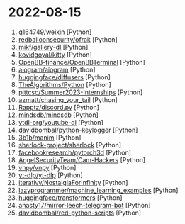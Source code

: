 # 2022-08-15

1. [q164749/weixin](https://github.com/q164749/weixin "微信公众号推送模板消息") [Python]
2. [redballoonsecurity/ofrak](https://github.com/redballoonsecurity/ofrak "OFRAK: unpack, modify, and repack binaries.") [Python]
3. [mikf/gallery-dl](https://github.com/mikf/gallery-dl "Command-line program to download image galleries and collections from several image hosting sites") [Python]
4. [kovidgoyal/kitty](https://github.com/kovidgoyal/kitty "Cross-platform, fast, feature-rich, GPU based terminal") [Python]
5. [OpenBB-finance/OpenBBTerminal](https://github.com/OpenBB-finance/OpenBBTerminal "Investment Research for Everyone, Anywhere.") [Python]
6. [aiogram/aiogram](https://github.com/aiogram/aiogram "Is a pretty simple and fully asynchronous framework for Telegram Bot API written in Python 3.7 with asyncio and aiohttp.") [Python]
7. [huggingface/diffusers](https://github.com/huggingface/diffusers "🤗 Diffusers: State-of-the-art diffusion models for image and audio generation in PyTorch") [Python]
8. [TheAlgorithms/Python](https://github.com/TheAlgorithms/Python "All Algorithms implemented in Python") [Python]
9. [pittcsc/Summer2023-Internships](https://github.com/pittcsc/Summer2023-Internships "Collection of Summer 2023 tech internships!") [Python]
10. [azmatt/chasing_your_tail](https://github.com/azmatt/chasing_your_tail "Tool for using wireless signals to see if you're being followed.") [Python]
11. [Rapptz/discord.py](https://github.com/Rapptz/discord.py "An API wrapper for Discord written in Python.") [Python]
12. [mindsdb/mindsdb](https://github.com/mindsdb/mindsdb "In-Database Machine Learning") [Python]
13. [ytdl-org/youtube-dl](https://github.com/ytdl-org/youtube-dl "Command-line program to download videos from YouTube.com and other video sites") [Python]
14. [davidbombal/python-keylogger](https://github.com/davidbombal/python-keylogger "") [Python]
15. [3b1b/manim](https://github.com/3b1b/manim "Animation engine for explanatory math videos") [Python]
16. [sherlock-project/sherlock](https://github.com/sherlock-project/sherlock "🔎 Hunt down social media accounts by username across social networks") [Python]
17. [facebookresearch/pytorch3d](https://github.com/facebookresearch/pytorch3d "PyTorch3D is FAIR's library of reusable components for deep learning with 3D data") [Python]
18. [AngelSecurityTeam/Cam-Hackers](https://github.com/AngelSecurityTeam/Cam-Hackers "Hack Cameras CCTV FREE") [Python]
19. [vnpy/vnpy](https://github.com/vnpy/vnpy "基于Python的开源量化交易平台开发框架") [Python]
20. [yt-dlp/yt-dlp](https://github.com/yt-dlp/yt-dlp "A youtube-dl fork with additional features and fixes") [Python]
21. [iterativv/NostalgiaForInfinity](https://github.com/iterativv/NostalgiaForInfinity "Trading strategy for the Freqtrade crypto bot") [Python]
22. [lazyprogrammer/machine_learning_examples](https://github.com/lazyprogrammer/machine_learning_examples "A collection of machine learning examples and tutorials.") [Python]
23. [huggingface/transformers](https://github.com/huggingface/transformers "🤗 Transformers: State-of-the-art Machine Learning for Pytorch, TensorFlow, and JAX.") [Python]
24. [anasty17/mirror-leech-telegram-bot](https://github.com/anasty17/mirror-leech-telegram-bot "Official Repository: Telegram bot which can download torrents, mega , google drive, telegram file and direct links + all yt-dlp supported sites, then upload them to google drive or telegram cloud. This bot supports more features like zip or extract before upload, seed after upload using qBittorrent or aria2c and many more, read features below.") [Python]
25. [davidbombal/red-python-scripts](https://github.com/davidbombal/red-python-scripts "") [Python]
